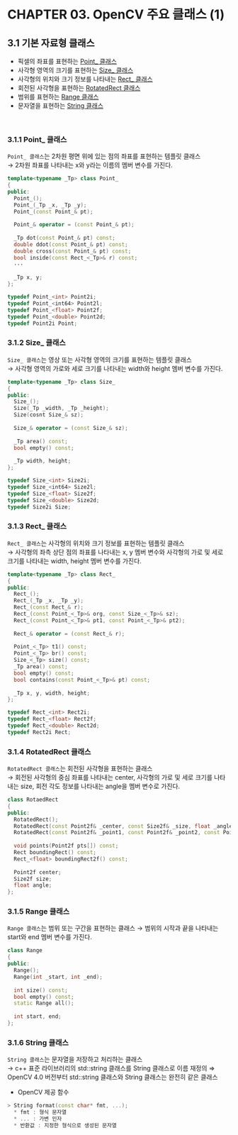 # CHAPTER 03. OpenCV 주요 클래스 (1)

## 3.1 기본 자료형 클래스
* 픽셀의 좌표를 표현하는 [Point_ 클래스](#311-point_-%ED%81%B4%EB%9E%98%EC%8A%A4)
* 사각형 영역의 크기를 표현하는 [Size_ 클래스](#312-size_-%ED%81%B4%EB%9E%98%EC%8A%A4)
* 사각형의 위치와 크기 정보를 나타내는 [Rect_ 클래스](#313-rect_-%ED%81%B4%EB%9E%98%EC%8A%A4)
* 회전된 사각형을 표현하는 [RotatedRect 클래스](#314-rotatedrect-%ED%81%B4%EB%9E%98%EC%8A%A4)
* 범위를 표현하는 [Range 클래스](#315-range-%ED%81%B4%EB%9E%98%EC%8A%A4)
* 문자열을 표현하는 [String 클래스](#316-string-%ED%81%B4%EB%9E%98%EC%8A%A4)

<br/>

### 3.1.1 Point_ 클래스
`Point_ 클래스`는 2차원 평면 위에 있는 점의 좌표를 표현하는 템플릿 클래스   
→ 2차원 좌표를 나타내는 x와 y라는 이름의 멤버 변수를 가진다.

```c++
template<typename _Tp> class Point_
{
public:
  Point_();
  Point_(_Tp _x, _Tp _y);
  Point_(const Point_& pt);
  
  Point_& operator = (const Point_& pt);
  
  _Tp dot(const Point_& pt) const;
  double ddot(const Point_& pt) const;
  double cross(const Point_& pt) const;
  bool inside(const Rect_<_Tp>& r) const;
  ···
  
  _Tp x, y;
};

typedef Point_<int> Point2i;
typedef Point_<int64> Point2l;
typedef Point_<float> Point2f;
typedef Point_<double> Point2d;
typedef Point2i Point;
```

### 3.1.2 Size_ 클래스
`Size_ 클래스`는 영상 또는 사각형 영역의 크기를 표현하는 템플릿 클래스   
→ 사각형 영역의 가로와 세로 크기를 나타내는 width와 height 멤버 변수를 가진다.

```c++
template<typename _Tp> class Size_
{
public:
  Size_();
  Size(_Tp _width, _Tp _height);
  Size(cosnt Size_& sz);
  
  Size_& operator = (const Size_& sz);
  
  _Tp area() const;
  bool empty() const;
  
  _Tp width, height;
};

typedef Size_<int> Size2i;
typedef Size_<int64> Size2l;
typedef Size_<float> Size2f;
typedef Size_<double> Size2d;
typedef Size2i Size;
```

### 3.1.3 Rect_ 클래스
`Rect_ 클래스`는 사각형의 위치와 크기 정보를 표현하는 템플릿 클래스   
→ 사각형의 좌측 상단 점의 좌표를 나타내는 x, y 멤버 변수와 사각형의 가로 및 세로 크기를 나타내는 width, height 멤버 변수를 가진다.

```c++
template<typename _Tp> class Rect_
{
public:
  Rect_();
  Rect_(_Tp _x, _Tp _y);
  Rect_(const Rect_& r);
  Rect_(const Point_<_Tp>& org, const Size_<_Tp>& sz);
  Rect_(const Point_<_Tp>& pt1, const Point_<_Tp>& pt2);
  
  Rect_& operator = (const Rect_& r);
  
  Point_<_Tp> t1() const;
  Point_<_Tp> br() const;
  Size_<_Tp> size() const;
  _Tp area() const;
  bool empty() const;
  bool contains(const Point_<_Tp>& pt) const;
  
  _Tp x, y, width, height;
};

typedef Rect_<int> Rect2i;
typedef Rect_<float> Rect2f;
typedef Rect_<double> Rect2d;
typedef Rect2i Rect;
```

### 3.1.4 RotatedRect 클래스
`RotatedRect 클래스`는 회전된 사각형을 표현하는 클래스   
→ 회전된 사각형의 중심 좌표를 나타내는 center, 사각형의 가로 및 세로 크기를 나타내는 size, 회전 각도 정보를 나타내는 angle을 멤버 변수로 가진다.

```c++
class RotaedRect
{
public:
  RotatedRect();
  RotatedRect(const Point2f& _center, const Size2f& _size, float _angle);
  RotatedRect(const Point2f& _point1, const Point2f& _point2, const Point2f& _point3);
  
  void points(Point2f pts[]) const;
  Rect boundingRect() const;
  Rect_<float> boundingRect2f() const;
  
  Point2f center;
  Size2f size;
  float angle;
};
```

### 3.1.5 Range 클래스
`Range 클래스`는 범위 또는 구간을 표현하는 클래스
→ 범위의 시작과 끝을 나타내는 start와 end 멤버 변수를 가진다.

```c++
class Range
{
public:
  Range();
  Range(int _start, int _end);
  
  int size() const;
  bool empty() const;
  static Range all();
  
  int start, end;
};
```

### 3.1.6 String 클래스
`String 클래스`는 문자열을 저장하고 처리하는 클래스   
→ c++ 표준 라이브러리의 std::string 클래스를 String 클래스로 이름 재정의 ⇒ OpenCV 4.0 버전부터 std::string 클래스와 String 클래스는 완전히 같은 클래스

* OpenCV 제공 함수
```c++
> String format(const char* fmt, ...);
  * fmt : 형식 문자열
  * ... : 가변 인자
  * 반환값 : 지정한 형식으로 생성된 문자열
```
